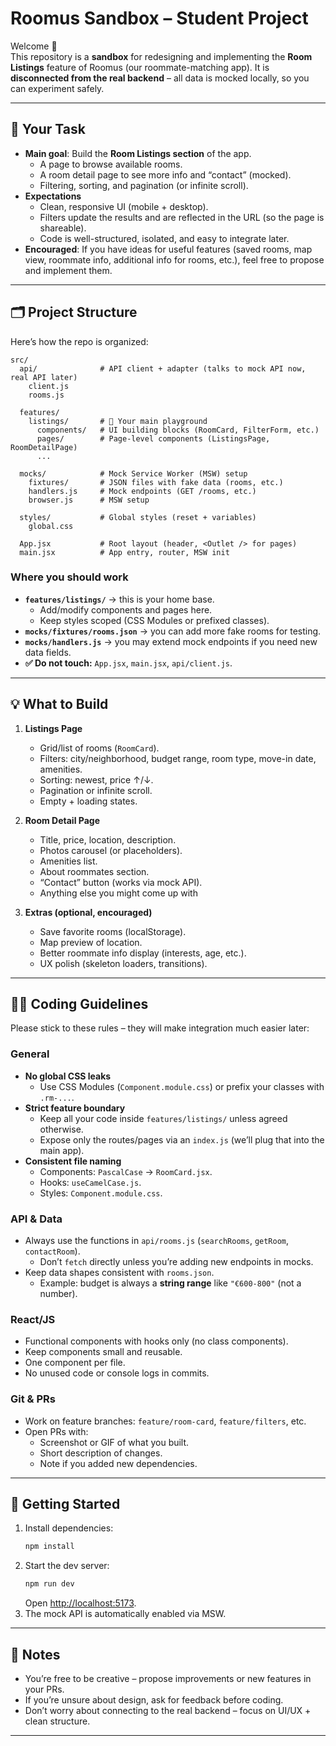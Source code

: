 # Roomus Sandbox – Student Project

Welcome 👋  
This repository is a **sandbox** for redesigning and implementing the **Room Listings** feature of Roomus (our roommate-matching app). It is **disconnected from the real backend** – all data is mocked locally, so you can experiment safely.

---

## 🎯 Your Task

- **Main goal**: Build the **Room Listings section** of the app.
  - A page to browse available rooms.
  - A room detail page to see more info and “contact” (mocked).
  - Filtering, sorting, and pagination (or infinite scroll).
- **Expectations**
  - Clean, responsive UI (mobile + desktop).
  - Filters update the results and are reflected in the URL (so the page is shareable).
  - Code is well-structured, isolated, and easy to integrate later.
- **Encouraged**: If you have ideas for useful features (saved rooms, map view, roommate info, additional info for rooms, etc.), feel free to propose and implement them.

---

## 🗂 Project Structure

Here’s how the repo is organized:

```
src/
  api/              # API client + adapter (talks to mock API now, real API later)
    client.js   
    rooms.js

  features/
    listings/       # 🎯 Your main playground
      components/   # UI building blocks (RoomCard, FilterForm, etc.)
      pages/        # Page-level components (ListingsPage, RoomDetailPage)
      ...
  
  mocks/            # Mock Service Worker (MSW) setup
    fixtures/       # JSON files with fake data (rooms, etc.)
    handlers.js     # Mock endpoints (GET /rooms, etc.)
    browser.js      # MSW setup

  styles/           # Global styles (reset + variables)
    global.css

  App.jsx           # Root layout (header, <Outlet /> for pages)
  main.jsx          # App entry, router, MSW init
```

### Where you should work
- **`features/listings/`** → this is your home base.
  - Add/modify components and pages here.
  - Keep styles scoped (CSS Modules or prefixed classes).
- **`mocks/fixtures/rooms.json`** → you can add more fake rooms for testing.
- **`mocks/handlers.js`** → you may extend mock endpoints if you need new data fields.
- **✅ Do not touch:** `App.jsx`, `main.jsx`, `api/client.js`.

---

## 💡 What to Build

1. **Listings Page**
   - Grid/list of rooms (`RoomCard`).
   - Filters: city/neighborhood, budget range, room type, move-in date, amenities.
   - Sorting: newest, price ↑/↓.
   - Pagination or infinite scroll.
   - Empty + loading states.

2. **Room Detail Page**
   - Title, price, location, description.
   - Photos carousel (or placeholders).
   - Amenities list.
   - About roommates section.
   - “Contact” button (works via mock API).
   - Anything else you might come up with

3. **Extras (optional, encouraged)**
   - Save favorite rooms (localStorage).
   - Map preview of location.
   - Better roommate info display (interests, age, etc.).
   - UX polish (skeleton loaders, transitions).

---

## 🧑‍💻 Coding Guidelines

Please stick to these rules – they will make integration much easier later:

### General
- **No global CSS leaks**  
  - Use CSS Modules (`Component.module.css`) or prefix your classes with `.rm-...`.
- **Strict feature boundary**  
  - Keep all your code inside `features/listings/` unless agreed otherwise.
  - Expose only the routes/pages via an `index.js` (we’ll plug that into the main app).
- **Consistent file naming**  
  - Components: `PascalCase` → `RoomCard.jsx`.
  - Hooks: `useCamelCase.js`.
  - Styles: `Component.module.css`.

### API & Data
- Always use the functions in `api/rooms.js` (`searchRooms`, `getRoom`, `contactRoom`).  
  - Don’t `fetch` directly unless you’re adding new endpoints in mocks.
- Keep data shapes consistent with `rooms.json`.  
  - Example: budget is always a **string range** like `"€600-800"` (not a number).

### React/JS
- Functional components with hooks only (no class components).
- Keep components small and reusable.
- One component per file.
- No unused code or console logs in commits.

### Git & PRs
- Work on feature branches: `feature/room-card`, `feature/filters`, etc.
- Open PRs with:
  - Screenshot or GIF of what you built.
  - Short description of changes.
  - Note if you added new dependencies.

---

## 🚀 Getting Started

1. Install dependencies:
   ```bash
   npm install
   ```
2. Start the dev server:
   ```bash
   npm run dev
   ```
   Open [http://localhost:5173](http://localhost:5173).
3. The mock API is automatically enabled via MSW.

---

## 📌 Notes

- You’re free to be creative – propose improvements or new features in your PRs.
- If you’re unsure about design, ask for feedback before coding.
- Don’t worry about connecting to the real backend – focus on UI/UX + clean structure.

---

